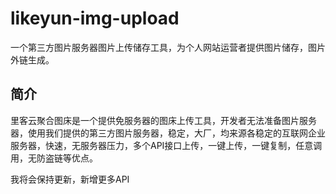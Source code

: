 # likeyun-img-upload
一个第三方图片服务器图片上传储存工具，为个人网站运营者提供图片储存，图片外链生成。

简介
---
里客云聚合图床是一个提供免服务器的图床上传工具，开发者无法准备图片服务器，使用我们提供的第三方图片服务器，稳定，大厂，均来源各稳定的互联网企业服务器，快速，无服务器压力，多个API接口上传，一键上传，一键复制，任意调用，无防盗链等优点。



我将会保持更新，新增更多API
